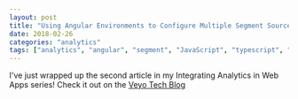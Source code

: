 ```yaml
---
layout: post
title: "Using Angular Environments to Configure Multiple Segment Sources"
date: 2018-02-26
categories: "analytics"
tags: ["analytics", "angular", "segment", "JavaScript", "typescript", "web app"]
---
```


I've just wrapped up the second article in my Integrating Analytics in Web Apps series! Check it out on the [Veyo Tech Blog](https://medium.com/veyotech/using-angular-environments-to-configure-multiple-segment-sources-3e4ce6897a3)
